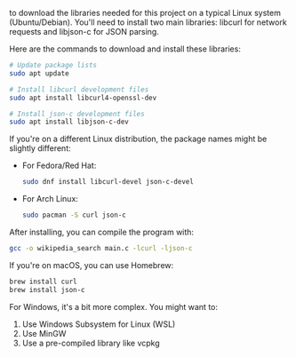 to  download the libraries needed for this project on a typical Linux system (Ubuntu/Debian). You'll need to install two main libraries: libcurl for network requests and libjson-c for JSON parsing.

Here are the commands to download and install these libraries:

```bash
# Update package lists
sudo apt update

# Install libcurl development files
sudo apt install libcurl4-openssl-dev

# Install json-c development files
sudo apt install libjson-c-dev
```

If you're on a different Linux distribution, the package names might be slightly different:
- For Fedora/Red Hat: 
  ```bash
  sudo dnf install libcurl-devel json-c-devel
  ```
- For Arch Linux:
  ```bash
  sudo pacman -S curl json-c
  ```

After installing, you can compile the program with:
```bash
gcc -o wikipedia_search main.c -lcurl -ljson-c
```

If you're on macOS, you can use Homebrew:
```bash
brew install curl
brew install json-c
```

For Windows, it's a bit more complex. You might want to:
1. Use Windows Subsystem for Linux (WSL)
2. Use MinGW
3. Use a pre-compiled library like vcpkg

